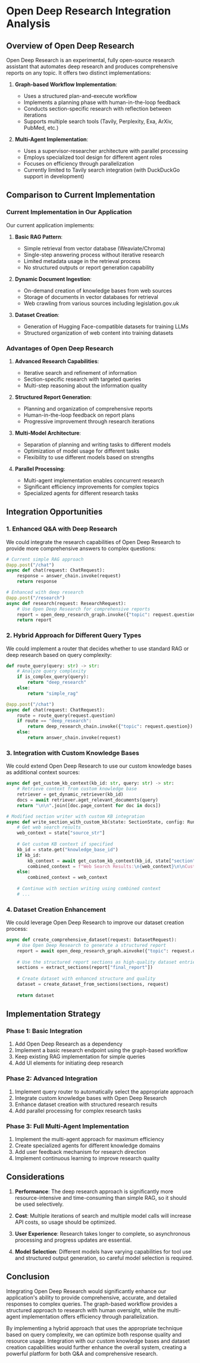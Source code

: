 # Open Deep Research Integration Analysis

## Overview of Open Deep Research

Open Deep Research is an experimental, fully open-source research assistant that automates deep research and produces comprehensive reports on any topic. It offers two distinct implementations:

1. **Graph-based Workflow Implementation**:
   - Uses a structured plan-and-execute workflow
   - Implements a planning phase with human-in-the-loop feedback
   - Conducts section-specific research with reflection between iterations
   - Supports multiple search tools (Tavily, Perplexity, Exa, ArXiv, PubMed, etc.)

2. **Multi-Agent Implementation**:
   - Uses a supervisor-researcher architecture with parallel processing
   - Employs specialized tool design for different agent roles
   - Focuses on efficiency through parallelization
   - Currently limited to Tavily search integration (with DuckDuckGo support in development)

## Comparison to Current Implementation

### Current Implementation in Our Application

Our current application implements:

1. **Basic RAG Pattern**:
   - Simple retrieval from vector database (Weaviate/Chroma)
   - Single-step answering process without iterative research
   - Limited metadata usage in the retrieval process
   - No structured outputs or report generation capability

2. **Dynamic Document Ingestion**:
   - On-demand creation of knowledge bases from web sources
   - Storage of documents in vector databases for retrieval
   - Web crawling from various sources including legislation.gov.uk

3. **Dataset Creation**:
   - Generation of Hugging Face-compatible datasets for training LLMs
   - Structured organization of web content into training datasets

### Advantages of Open Deep Research

1. **Advanced Research Capabilities**:
   - Iterative search and refinement of information
   - Section-specific research with targeted queries
   - Multi-step reasoning about the information quality

2. **Structured Report Generation**:
   - Planning and organization of comprehensive reports
   - Human-in-the-loop feedback on report plans
   - Progressive improvement through research iterations

3. **Multi-Model Architecture**:
   - Separation of planning and writing tasks to different models
   - Optimization of model usage for different tasks
   - Flexibility to use different models based on strengths

4. **Parallel Processing**:
   - Multi-agent implementation enables concurrent research
   - Significant efficiency improvements for complex topics
   - Specialized agents for different research tasks

## Integration Opportunities

### 1. Enhanced Q&A with Deep Research

We could integrate the research capabilities of Open Deep Research to provide more comprehensive answers to complex questions:

```python
# Current simple RAG approach
@app.post("/chat")
async def chat(request: ChatRequest):
    response = answer_chain.invoke(request)
    return response

# Enhanced with deep research
@app.post("/research")
async def research(request: ResearchRequest):
    # Use Open Deep Research for comprehensive reports
    report = open_deep_research_graph.invoke({"topic": request.question})
    return report
```

### 2. Hybrid Approach for Different Query Types

We could implement a router that decides whether to use standard RAG or deep research based on query complexity:

```python
def route_query(query: str) -> str:
    # Analyze query complexity
    if is_complex_query(query):
        return "deep_research"
    else:
        return "simple_rag"

@app.post("/chat")
async def chat(request: ChatRequest):
    route = route_query(request.question)
    if route == "deep_research":
        return deep_research_chain.invoke({"topic": request.question})
    else:
        return answer_chain.invoke(request)
```

### 3. Integration with Custom Knowledge Bases

We could extend Open Deep Research to use our custom knowledge bases as additional context sources:

```python
async def get_custom_kb_context(kb_id: str, query: str) -> str:
    # Retrieve context from custom knowledge base
    retriever = get_dynamic_retriever(kb_id)
    docs = await retriever.aget_relevant_documents(query)
    return "\n\n".join([doc.page_content for doc in docs])

# Modified section writer with custom KB integration
async def write_section_with_custom_kb(state: SectionState, config: RunnableConfig):
    # Get web search results
    web_context = state["source_str"]
    
    # Get custom KB context if specified
    kb_id = state.get("knowledge_base_id")
    if kb_id:
        kb_context = await get_custom_kb_context(kb_id, state["section"].description)
        combined_context = f"Web Search Results:\n{web_context}\n\nCustom Knowledge Base:\n{kb_context}"
    else:
        combined_context = web_context
    
    # Continue with section writing using combined context
    # ...
```

### 4. Dataset Creation Enhancement

We could leverage Open Deep Research to improve our dataset creation process:

```python
async def create_comprehensive_dataset(request: DatasetRequest):
    # Use Open Deep Research to generate a structured report
    report = await open_deep_research_graph.ainvoke({"topic": request.description})
    
    # Use the structured report sections as high-quality dataset entries
    sections = extract_sections(report["final_report"])
    
    # Create dataset with enhanced structure and quality
    dataset = create_dataset_from_sections(sections, request)
    
    return dataset
```

## Implementation Strategy

### Phase 1: Basic Integration

1. Add Open Deep Research as a dependency
2. Implement a basic research endpoint using the graph-based workflow
3. Keep existing RAG implementation for simple queries
4. Add UI elements for initiating deep research

### Phase 2: Advanced Integration

1. Implement query router to automatically select the appropriate approach
2. Integrate custom knowledge bases with Open Deep Research
3. Enhance dataset creation with structured research results
4. Add parallel processing for complex research tasks

### Phase 3: Full Multi-Agent Implementation

1. Implement the multi-agent approach for maximum efficiency
2. Create specialized agents for different knowledge domains
3. Add user feedback mechanism for research direction
4. Implement continuous learning to improve research quality

## Considerations

1. **Performance**: The deep research approach is significantly more resource-intensive and time-consuming than simple RAG, so it should be used selectively.

2. **Cost**: Multiple iterations of search and multiple model calls will increase API costs, so usage should be optimized.

3. **User Experience**: Research takes longer to complete, so asynchronous processing and progress updates are essential.

4. **Model Selection**: Different models have varying capabilities for tool use and structured output generation, so careful model selection is required.

## Conclusion

Integrating Open Deep Research would significantly enhance our application's ability to provide comprehensive, accurate, and detailed responses to complex queries. The graph-based workflow provides a structured approach to research with human oversight, while the multi-agent implementation offers efficiency through parallelization.

By implementing a hybrid approach that uses the appropriate technique based on query complexity, we can optimize both response quality and resource usage. Integration with our custom knowledge bases and dataset creation capabilities would further enhance the overall system, creating a powerful platform for both Q&A and comprehensive research.
